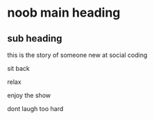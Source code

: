 # noob main heading

## sub heading 


this is the story of someone new at social coding 

sit back 

relax 



enjoy the show


dont laugh too hard 
